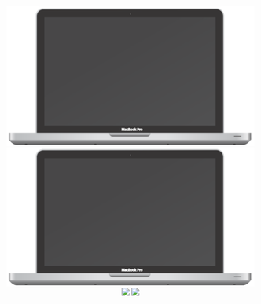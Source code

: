  <div align="center">
  <img src="https://raw.githubusercontent.com/Angelk90/angelk90/16862af51841aca727c07568e9d82bfe28f5770f/macbook.svg" />
  <img src="https://raw.githubusercontent.com/Angelk90/angelk90/b5172dd08d7edf0637efff310019dee1d0cd9d06/macbook.svg" />
  <div>
   <img align=top src="https://github-readme-stats.vercel.app/api/top-langs/?username=angelk90&layout=compact&show_icons=true&title_color=ffffff&icon_color=34abeb&text_color=daf7dc&bg_color=002b36" />
   <img align=top src="https://github-readme-stats.vercel.app/api?username=angelk90&show_icons=true&title_color=ffffff&icon_color=34abeb&text_color=daf7dc&bg_color=002b36&hide=prs,issues,contribs" />
  </div>
</div>
